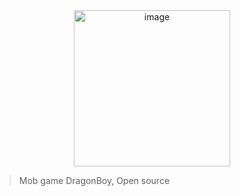 <div align="center">
  <img width="250" height="250" alt="image" src="https://github.com/user-attachments/assets/c298c200-9dc9-4364-9006-189a27c5a5ad" />
</div>

> Mob game DragonBoy, Open source
